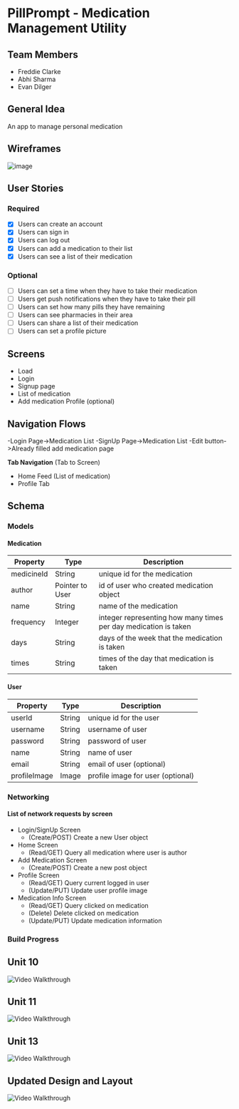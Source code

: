 # PillPrompt - Medication Management Utility

## Team Members
- Freddie Clarke
- Abhi Sharma
- Evan Dilger
## General Idea
An app to manage personal medication

## Wireframes

![image](https://user-images.githubusercontent.com/54676798/115627024-564f5580-a2cc-11eb-8094-0283e68888d9.png)


## User Stories

### Required
- [x] Users can create an account
- [x] Users can sign in
- [x] Users can log out
- [x] Users can add a medication to their list
- [x] Users can see a list of their medication 
### Optional
- [ ] Users can set a time when they have to take their medication
- [ ] Users get push notifications when they have to take their pill
- [ ] Users can set how many pills they have remaining
- [ ] Users can see pharmacies in their area
- [ ] Users can share a list of their medication
- [ ] Users can set a profile picture
## Screens
- Load
- Login
- Signup page
- List of medication
- Add medication
 Profile (optional)

## Navigation Flows
-Login Page->Medication List
-SignUp Page->Medication List
-Edit button->Already filled add medication page

**Tab Navigation** (Tab to Screen)
- Home Feed (List of medication)
- Profile Tab

## Schema 
### Models
#### Medication

   | Property      | Type     | Description |
   | ------------- | -------- | ------------|
   | medicineId      | String   | unique id for the medication |
   | author        | Pointer to User| id of user who created medication object |
   | name         | String     | name of the medication |
   | frequency       | Integer   | integer representing how many times per day medication is taken |
   | days | String   | days of the week that the medication is taken |
   | times | String | times of the day that medication is taken|

#### User

   | Property      | Type     | Description |
   | ------------- | -------- | ------------|
   | userId      | String   | unique id for the user |
   | username  | String| username of user |
   | password  | String | password of user |
   | name | String   | name of user |
   | email | String   | email of user (optional) |
   | profileImage | Image | profile image for user (optional) |
   
### Networking
#### List of network requests by screen
   - Login/SignUp Screen
       - (Create/POST) Create a new User object
   - Home Screen
      - (Read/GET) Query all medication where user is author
   - Add Medication Screen
      - (Create/POST) Create a new post object 
   - Profile Screen
      - (Read/GET) Query current logged in user
      - (Update/PUT) Update user profile image
   - Medication Info Screen
       - (Read/GET) Query clicked on medication
       - (Delete) Delete clicked on medication
       - (Update/PUT) Update medication information

### Build Progress
## Unit 10

<img src='http://g.recordit.co/rnQCpP6gAc.gif' title='Build Progress Unit 10' width='' alt='Video Walkthrough' />

## Unit 11

<img src='http://g.recordit.co/Axt9dznLnE.gif' title='Build Progress Unit 10' width='' alt='Video Walkthrough' />

## Unit 13

<img src='http://g.recordit.co/DNBUXRsXLM.gif' title='Build Progress Unit 10' width='' alt='Video Walkthrough' />

## Updated Design and Layout

<img src='http://g.recordit.co/bhT33LtjkB.gif' title='Build Progress Unit 10' width='' alt='Video Walkthrough' />






